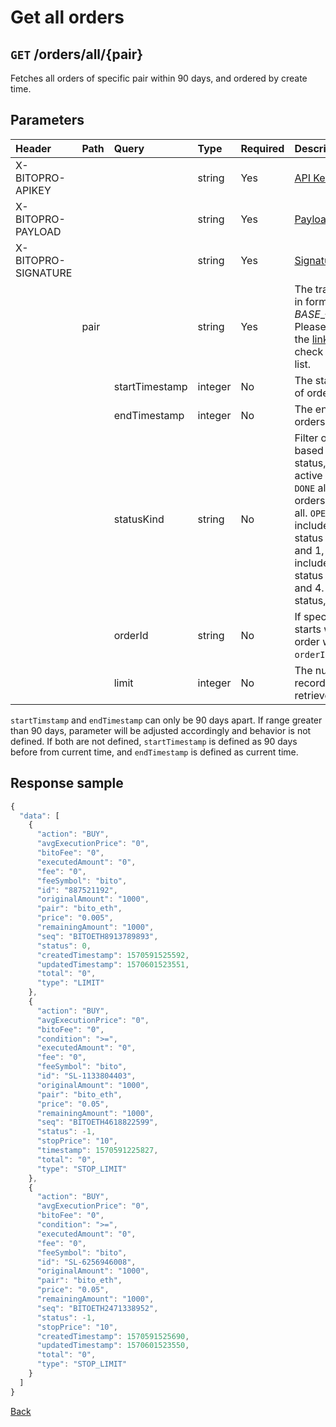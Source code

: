 # Get all orders

## `GET` /orders/all/{pair}

Fetches all orders of specific pair within 90 days, and ordered by create time.

## Parameters

| Header | Path | Query | Type | Required | Description | Default | Range | Example |
| :--- | :--- | :--- | :--- | :--- | :--- | :--- | :--- | :--- |
| X-BITOPRO-APIKEY |  |  | string | Yes | [API Key](../authentication.md#api-key) |  |  |  |
| X-BITOPRO-PAYLOAD |  |  | string | Yes | [Payload](../authentication.md#payload) |  |  |  |
| X-BITOPRO-SIGNATURE |  |  | string | Yes | [Signature](../authentication.md#signature) |  |  |  |
|  | pair |  | string | Yes | The trading pair in format ${BASE}\_${QUOTE}, Please follow the [link](https://www.bitopro.com/fees) to check the pair list. |  |  | bito\_eth |
|  |  | startTimestamp | integer | No | The start time of orders. | 90 days |  | 1605857448852 |
|  |  | endTimestamp | integer | No | The end time of orders. | current timestamp |  | 1605857448852 |
|  |  | statusKind | string | No | Filter order based on status, `OPEN` all active orders, `DONE` all finished orders, `ALL` for all. `OPEN` includes order status of -1, 0 and 1, `DONE` includes order status of 2, 3 and 4. For order status, [see](../rest.md#order-status)| `ALL` | `OPEN`, `DONE`, `ALL` | ALL |
|  |  | orderId | string | No | If specified, list starts with order with id >= `orderId`. | | | 6432441674 |
|  |  | limit | integer | No | The number of records to retrieve. | 100 | 1 ~ 1000 | 100 |


`startTimstamp` and `endTimestamp` can only be 90 days apart. If range greater than 90 days, parameter will be adjusted accordingly and behavior is not defined. If both are not defined, `startTimestamp` is defined as 90 days before from current time, and `endTimestamp` is defined as current time.

## Response sample

```javascript
{
  "data": [
    {
      "action": "BUY",
      "avgExecutionPrice": "0",
      "bitoFee": "0",
      "executedAmount": "0",
      "fee": "0",
      "feeSymbol": "bito",
      "id": "887521192",
      "originalAmount": "1000",
      "pair": "bito_eth",
      "price": "0.005",
      "remainingAmount": "1000",
      "seq": "BITOETH8913789893",
      "status": 0,
      "createdTimestamp": 1570591525592,
      "updatedTimestamp": 1570601523551,
      "total": "0",
      "type": "LIMIT"
    },
    {
      "action": "BUY",
      "avgExecutionPrice": "0",
      "bitoFee": "0",
      "condition": ">=",
      "executedAmount": "0",
      "fee": "0",
      "feeSymbol": "bito",
      "id": "SL-1133804403",
      "originalAmount": "1000",
      "pair": "bito_eth",
      "price": "0.05",
      "remainingAmount": "1000",
      "seq": "BITOETH4618822599",
      "status": -1,
      "stopPrice": "10",
      "timestamp": 1570591225827,
      "total": "0",
      "type": "STOP_LIMIT"
    },
    {
      "action": "BUY",
      "avgExecutionPrice": "0",
      "bitoFee": "0",
      "condition": ">=",
      "executedAmount": "0",
      "fee": "0",
      "feeSymbol": "bito",
      "id": "SL-6256946008",
      "originalAmount": "1000",
      "pair": "bito_eth",
      "price": "0.05",
      "remainingAmount": "1000",
      "seq": "BITOETH2471338952",
      "status": -1,
      "stopPrice": "10",
      "createdTimestamp": 1570591525690,
      "updatedTimestamp": 1570601523550,
      "total": "0",
      "type": "STOP_LIMIT"
    }
  ]
}
```

[Back](../rest.md)

